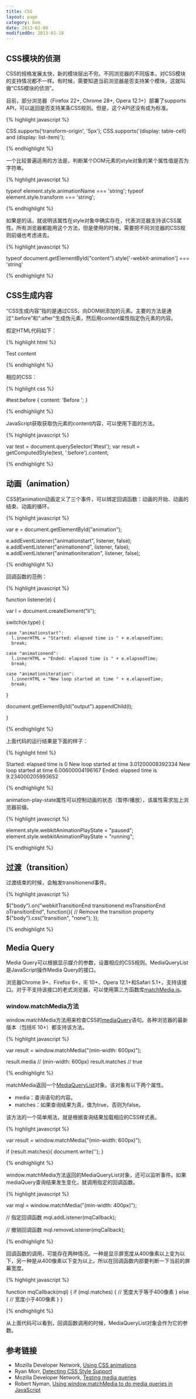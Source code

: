```yaml
---
title: CSS
layout: page
category: bom
date: 2013-02-08
modifiedOn: 2013-01-18
---
```


## CSS模块的侦测

CSS的规格发展太快，新的模块层出不穷。不同浏览器的不同版本，对CSS模块的支持情况都不一样。有时候，需要知道当前浏览器是否支持某个模块，这就叫做“CSS模块的侦测”。

目前，部分浏览器（Firefox 22+, Chrome 28+, Opera 12.1+）部署了supports API，可以返回是否支持某条CSS规则。但是，这个API还没有成为标准。

{% highlight javascript %}

CSS.supports('transform-origin', '5px');
CSS.supports('(display: table-cell) and (display: list-item)');

{% endhighlight %}

一个比较普遍适用的方法是，判断某个DOM元素的style对象的某个属性值是否为字符串。

{% highlight javascript %}

typeof element.style.animationName === 'string';
typeof element.style.transform === 'string';

{% endhighlight %}

如果是的话，就说明该属性在style对象中确实存在，代表浏览器支持该CSS属性。所有浏览器都能用这个方法，但是使用的时候，需要把不同浏览器的CSS规则前缀也考虑进去。

{% highlight javascript %}

typeof document.getElementById("content").style['-webkit-animation'] === 'string'

{% endhighlight %}

## CSS生成内容

“CSS生成内容”指的是通过CSS，向DOM树添加的元素。主要的方法是通过“:before”和“:after”生成伪元素，然后用content属性指定伪元素的内容。

假定HTML代码如下：

{% highlight html %}

<div id="test">Test content</div>

{% endhighlight %}

相应的CSS：

{% highlight css %}

#test:before {
    content: 'Before ';
}

{% endhighlight %}

JavaScript获取获取伪元素的content内容，可以使用下面的方法。

{% highlight javascript %}

var test = document.querySelector('#test');
var result   = getComputedStyle(test, ':before').content;

{% endhighlight %}

## 动画（animation）

CSS的animation动画定义了三个事件，可以绑定回调函数：动画的开始、动画的结束、动画的循环。

{% highlight javascript %}

var e = document.getElementById("animation");

e.addEventListener("animationstart", listener, false);
e.addEventListener("animationend", listener, false);
e.addEventListener("animationiteration", listener, false);

{% endhighlight %}

回调函数的范例：

{% highlight javascript %}

function listener(e) {

  var l = document.createElement("li");

  switch(e.type) {

    case "animationstart":
      l.innerHTML = "Started: elapsed time is " + e.elapsedTime;
      break;

    case "animationend":
      l.innerHTML = "Ended: elapsed time is " + e.elapsedTime;
      break;

    case "animationiteration":
      l.innerHTML = "New loop started at time " + e.elapsedTime;
      break;

  }

  document.getElementById("output").appendChild(l);

}

{% endhighlight %}

上面代码的运行结果是下面的样子：

{% highlight html %}

Started: elapsed time is 0
New loop started at time 3.01200008392334
New loop started at time 6.00600004196167
Ended: elapsed time is 9.234000205993652

{% endhighlight %}

animation-play-state属性可以控制动画的状态（暂停/播放），该属性需求加上浏览器前缀。

{% highlight javascript %}

element.style.webkitAnimationPlayState = "paused";
element.style.webkitAnimationPlayState = "running";

{% endhighlight %}

## 过渡（transition）

过渡结束的时候，会触发transitionend事件。

{% highlight javascript %}

 $("body").on("webkitTransitionEnd transitionend msTransitionEnd oTransitionEnd", function(){
      // Remove the transition property
      $("body").css("transition", "none");
    });

{% endhighlight %}

## Media Query

Media Query可以根据显示媒介的参数，设置相应的CSS规则。MediaQueryList是JavaScript操作Media Query的接口。

浏览器Chrome 9+、Firefox 6+、IE 10+、Opera 12.1+和Safari 5.1+，支持该接口。对于不支持该接口的老式浏览器，可以使用第三方函数库[matchMedia.js](https://github.com/paulirish/matchMedia.js/)。

### window.matchMedia方法

window.matchMedia方法用来检查CSS的[mediaQuery](https://developer.mozilla.org/en-US/docs/DOM/Using_media_queries_from_code)语句。各种浏览器的最新版本（包括IE 10+）都支持该方法。

{% highlight javascript %}

var result = window.matchMedia("(min-width: 600px)");

result.media // (min-width: 600px)
result.matches // true

{% endhighlight %}

matchMedia返回一个[MediaQueryList](https://developer.mozilla.org/en-US/docs/DOM/MediaQueryList)对象。该对象有以下两个属性。

- media：查询语句的内容。
- matches：如果查询结果为真，值为true，否则为false。

该方法的一个简单用法，就是根据查询结果加载相应的CSS样式表。

{% highlight javascript %}

var result = window.matchMedia("(min-width: 600px)");

if (result.matches){
  document.write('<link rel="stylesheet" 
                  href="small.css">');
}

{% endhighlight %}

window.matchMedia方法返回的MediaQueryList对象，还可以监听事件。如果mediaQuery查询结果发生变化，就调用指定的回调函数。

{% highlight javascript %}

var mql = window.matchMedia("(min-width: 400px)");

// 指定回调函数
mql.addListener(mqCallback);

// 撤销回调函数
mql.removeListener(mqCallback);

{% endhighlight %}

回调函数的调用，可能存在两种情况。一种是显示屏宽度从400像素以上变为以下，另一种是从400像素以下变为以上。所以在回调函数内部要判断一下当前的屏幕宽度。

{% highlight javascript %}

function mqCallback(mql) {
  if (mql.matches) {
    // 宽度大于等于400像素
  } else {
    // 宽度小于400像素
  }
}

{% endhighlight %}

从上面代码可以看到，回调函数调用的时候，MediaQueryList对象会作为它的参数。

## 参考链接

- Mozilla Developer Network, [Using CSS animations](https://developer.mozilla.org/en-US/docs/CSS/Tutorials/Using_CSS_animations)
- Ryan Morr, [Detecting CSS Style Support](http://ryanmorr.com/detecting-css-style-support/)
- Mozilla Developer Network, [Testing media queries](https://developer.mozilla.org/en-US/docs/Web/Guide/CSS/Testing_media_queries)
- Robert Nyman, [Using window.matchMedia to do media queries in JavaScript](https://hacks.mozilla.org/2012/06/using-window-matchmedia-to-do-media-queries-in-javascript/)
